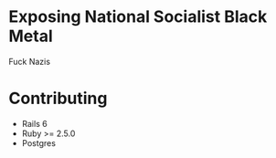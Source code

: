 # Exposing National Socialist Black Metal
Fuck Nazis

# Contributing

* Rails 6
* Ruby >= 2.5.0
* Postgres


